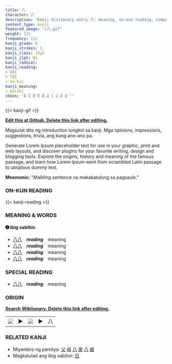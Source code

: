 ```yaml
---
title: 八
character: 八
description: "Kanji dictionary entry 八: meaning, on-kun reading, compounds, origin, related kanji"
content_type: kanji
featured_image: "/八.gif"
weight: 111
frequency: 111
kanji_grade: 9
kanji_strokes: 1
kanji_class: Jōyō
kanji_jlpt: N1
kanji_radical: 
kanji_reading: 
- DAI
- TAI
- oo-kii
kanji_meaning:
- malaki
chōon: "Ā Ī Ū Ē Ō ā ī ū ē ō ’"
---
```

[//]: # (Don't edit the line below. Kanji animated GIF code is automatically generated.)
{{< kanji-gif >}}

[//]: # (Edit below this line.)

**[Edit this at Github. Delete this link after editing.](https://github.com/tim0g/tim/tree/main/content/kanji/八/index.md)**

Magsulat dito ng introduction tungkol sa kanji. Mga opinions, impressions, suggestions, trivia, ang kung ano-ano pa.

Generate Lorem Ipsum placeholder text for use in your graphic, print and web layouts, and discover plugins for your favorite writing, design and blogging tools. Explore the origins, history and meaning of the famous passage, and learn how Lorem Ipsum went from scrambled Latin passage to ubiqitous dummy text.
 
**Mnemonic:** "Maikling sentence na makakatulong sa pagsaulo."

### ON-KUN READING

[//]: # (Don't edit the line below. ON-KUN READING code is automatically generated.)
{{< kanji-reading >}}

### MEANING & WORDS

#### ➊ **Ibig sabihin**
  - [八](../八)[八](../八)　***reading***　meaning
  - [八](../八)[八](../八)　***reading***　meaning
  - [八](../八)[八](../八)　***reading***　meaning
  - [八](../八)[八](../八)　***reading***　meaning

### SPECIAL READING
  - [八](../八)[八](../八)　***reading***　meaning

### ORIGIN

**[Search Wiktionary. Delete this link after editing.](https://wiktionary.org/wiki/八)**
<table class="kanji-table"><tr><td>
<img src="60px-八-bronze.svg.png">
</td><td>▶</td><td>
<img src="60px-八-oracle.svg.png">
</td><td>▶</td>
<td class="kanji-origin">八</td>
</tr></table>

### RELATED KANJI
- Miyembro ng pamilya: [父](../父) [母](../母) [八](../八) [弟](../弟) [八](../八) [娘](../娘)
- Magkatulad ang ibig sabihin: [日](../日)
